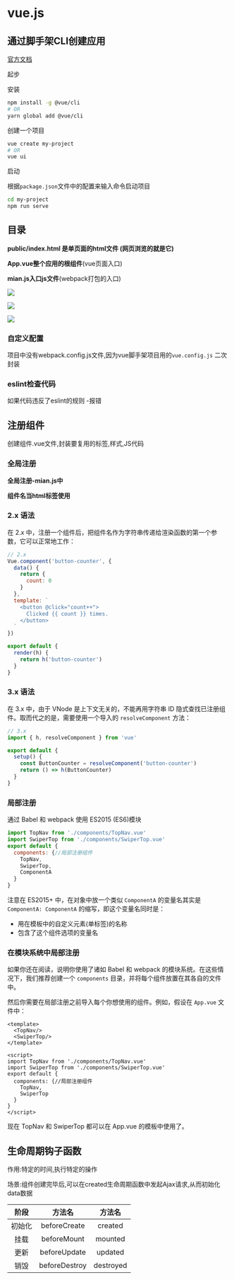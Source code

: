 # vue.js

## 通过脚手架CLI创建应用

[官方文档](https://cli.vuejs.org/zh/)

起步

安装

```sh
npm install -g @vue/cli
# OR
yarn global add @vue/cli
```

创建一个项目

```sh
vue create my-project
# OR
vue ui
```

启动

根据`package.json`文件中的配置来输入命令启动项目

```sh
cd my-project
npm run serve
```

## 目录

**public/index.html 是单页面的html文件 (网页浏览的就是它)**

**App.vue整个应用的根组件**(vue页面入口)

**mian.js入口js文件**(webpack打包的入口)

![](./assets/list.png)

![](./assets/list1.png)

![](./assets/process.png)

### 自定义配置

项目中没有webpack.config.js文件,因为vue脚手架项目用的`vue.config.js` 二次封装

### eslint检查代码

如果代码违反了eslint的规则 -报错 

## 注册组件

创建组件.vue文件,封装要复用的标签,样式,JS代码

### 全局注册

**全局注册-mian.js中**

**组件名当html标签使用**

### 2.x 语法

在 2.x 中，注册一个组件后，把组件名作为字符串传递给渲染函数的第一个参数，它可以正常地工作：

```js
// 2.x
Vue.component('button-counter', {
  data() {
    return {
      count: 0
    }
  },
  template: `
    <button @click="count++">
      Clicked {{ count }} times.
    </button>
  `
})

export default {
  render(h) {
    return h('button-counter')
  }
}
```

### 3.x 语法

在 3.x 中，由于 VNode 是上下文无关的，不能再用字符串 ID 隐式查找已注册组件。取而代之的是，需要使用一个导入的 `resolveComponent` 方法：

```js
// 3.x
import { h, resolveComponent } from 'vue'

export default {
  setup() {
    const ButtonCounter = resolveComponent('button-counter')
    return () => h(ButtonCounter)
  }
}
```

### 局部注册

通过 Babel 和 webpack 使用 ES2015 (ES6)模块

```js
import TopNav from './components/TopNav.vue' 
import SwiperTop from './components/SwiperTop.vue' 
export default {
  components: {//局部注册组件
    TopNav,
    SwiperTop,
    ComponentA
  }
}
```

注意在 ES2015+ 中，在对象中放一个类似 `ComponentA` 的变量名其实是 `ComponentA: ComponentA` 的缩写，即这个变量名同时是：

- 用在模板中的自定义元素(单标签)的名称
- 包含了这个组件选项的变量名

### 在模块系统中局部注册

如果你还在阅读，说明你使用了诸如 Babel 和 webpack 的模块系统。在这些情况下，我们推荐创建一个 `components` 目录，并将每个组件放置在其各自的文件中。

然后你需要在局部注册之前导入每个你想使用的组件。例如，假设在 `App.vue` 文件中：

```vue
<template>
  <TopNav/>
  <SwiperTop/>
</template>

<script>
import TopNav from './components/TopNav.vue' 
import SwiperTop from './components/SwiperTop.vue' 
export default {
  components: {//局部注册组件
    TopNav,
    SwiperTop
  }
}
</script>
```

现在 TopNav 和 SwiperTop 都可以在 App.vue 的模板中使用了。

## 生命周期钩子函数

作用:特定的时间,执行特定的操作

场景:组件创建完毕后,可以在created生命周期函数中发起Ajax请求,从而初始化data数据



|  阶段  |    方法名     |  方法名   |
| :----: | :-----------: | :-------: |
| 初始化 | beforeCreate  |  created  |
|  挂载  |  beforeMount  |  mounted  |
|  更新  | beforeUpdate  |  updated  |
|  销毁  | beforeDestroy | destroyed |























